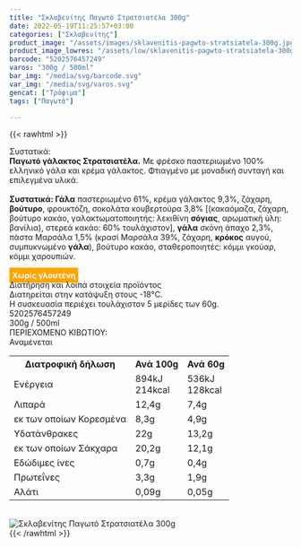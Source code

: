 ```yaml
---
title: "Σκλαβενίτης Παγωτό Στρατσιατέλα 300g"
date: 2022-05-19T11:25:57+03:00
categories: ["Σκλαβενίτης"]
product_image: "/assets/images/sklavenitis-pagwto-stratsiatela-300g.jpg"
product_image_lowres: "/assets/low/sklavenitis-pagwto-stratsiatela-300g.jpg"
barcode: "5202576457249"
varos: "300g / 500ml"
bar_img: "/media/svg/barcode.svg"
var_img: "/media/svg/varos.svg"
gencat: ["Τρόφιμα"]
tags: ["Παγωτά"]

---
```

{{< rawhtml >}}

<div class="sload577"><div class="product"><div id="sistatika">Συστατικά:</div><div class="alltext"><b>Παγωτό γάλακτος Στρατσιατέλα.</b> Με φρέσκο παστεριωμένο 100% ελληνικό γάλα και κρέμα γάλακτος. Φτιαγμένο με μοναδική συνταγή και επιλεγμένα υλικά.<br><br><b>Συστατικά: Γάλα</b> παστεριωμένο 61%, κρέμα γάλακτος 9,3%, ζάχαρη, <b>βούτυρο</b>, φρουκτόζη, σοκολάτα κουβερτούρα 3,8% [(κακαόμαζα, ζάχαρη, βούτυρο κακάο, γαλακτωματοποιητής: λεκιθίνη <b>σόγιας</b>, αρωματική ύλη: βανίλια), στερεά κακάο: 60% τουλάχιστον], <b>γάλα</b> σκόνη άπαχο 2,3%, πάστα Μαρσάλα 1,5% (κρασί Μαρσάλα 39%, ζάχαρη, <b>κρόκος</b> αυγού, συμπυκνωμένο <b>γάλα</b>), βούτυρο κακάο, σταθεροποιητές: κόμμι γκούαρ, κόμμι χαρουπιών.<br><br><b style="background:orange;padding:5px;color:#fff">Χωρίς γλουτένη</b></div><div id="loipa">Διατήρηση και λοιπά στοιχεία προϊόντος</div><div class="alltext">Διατηρείται στην κατάψυξη στους -18°C.<br>Η συσκευασία περιέχει τουλάχιστον 5 μερίδες των 60g.<br></div><div id="barcode"><div id="barimage1"></div><span id="bartext">5202576457249</span></div><div id="varos"><div id="varosimage1"></div><span id="varostext">300g / 500ml</span></div><div id="kivotio">ΠΕΡΙΕΧΟΜΕΝΟ ΚΙΒΩΤΙΟΥ:<br>Αναμένεται</div><div class="tabout"><table id="diatable"><tbody><tr><th>Διατροφική δήλωση</th><th>Ανά 100g</th><th>Ανά 60g</th></tr><tr><td class="texr2">Ενέργεια</td><td class="texr">894kJ<br>214kcal</td><td class="texr">536kJ<br>128kcal</td></tr><tr><td class="texr2">Λιπαρά</td><td class="texr">12,4g</td><td class="texr">7,4g</td></tr><tr><td class="gray">εκ των οποίων Κορεσµένα</td><td class="gray2">8,3g</td><td class="gray2">4,9g</td></tr><tr><td class="texr2">Yδατάνθρακες</td><td class="texr">22g</td><td class="texr">13,2g</td></tr><tr><td class="gray">εκ των οποίων Σάκχαρα</td><td class="gray2">20,2g</td><td class="gray2">12,1g</td></tr><tr><td class="texr2">Eδώδιμες ίνες</td><td class="texr">0,7g</td><td class="texr">0,4g</td></tr><tr><td class="texr2">Πρωτεΐνες</td><td class="texr">3,3g</td><td class="texr">1,9g</td></tr><tr><td class="texr2">Αλάτι</td><td class="texr">0,09g</td><td class="texr">0,05g</td></tr></tbody></table></div><br><div class="pimg"><img alt="Σκλαβενίτης Παγωτό Στρατσιατέλα 300g" title="Σκλαβενίτης Παγωτό Στρατσιατέλα 300g" src="/assets/images/sklavenitis-pagwto-stratsiatela-300g.jpg"></div></div></div>
{{< /rawhtml >}}



